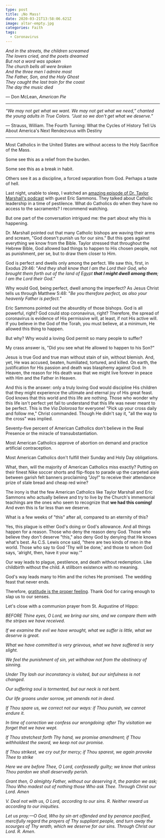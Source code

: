 ```yaml
---
type: post
title: ¡No Mass!
date: 2020-03-21T13:58:06.621Z
image: altar-empty.jpg
categories: Faith
tags:
  - Coronavirus
---
```

*And in the streets, the children screamed*\
*The lovers cried, and the poets dreamed*\
*But not a word was spoken*\
*The church bells all were broken*\
*And the three men I admire most*\
*The Father, Son, and the Holy Ghost*\
*They caught the last train for the coast*\
*The day the music died*

— Don McLean, *American Pie*

- - -

*“We may not get what we want. We may not get what we need,” chanted the young adults in True Colors. “Just so we don't get what we deserve.”*

— Strauss, William. The Fourth Turning: What the Cycles of History Tell Us About America's Next Rendezvous with Destiny

- - -

Most Catholics in the United States are without access to the Holy Sacrifice of the Mass. 

Some see this as a relief from the burden. 

Some see this as a break in habit. 

Others see it as a discipline, a forced separation from God. Perhaps a taste of hell.

Last night, unable to sleep, I watched an [amazing episode of Dr. Taylor Marshall's podcast](https://youtu.be/ek3wtF_3czg) with guest Eric Sammons. They talked about Catholic leadership in a time of pestilence. What do Catholics do when they have no access to the sacraments? I recommend watching. 

But one part of the conversation intrigued me: the part about why this is happening. 

Dr. Marshall pointed out that many Catholic bishops are waving their arms and scream, "God doesn't punish us for our sins." But this goes against everything we know from the Bible. Taylor stressed that throughout the Hebrew Bible, God allowed bad things to happen to His chosen people, not as punishment, per se, but to draw them closer to Him. 

God is perfect and dwells only among the perfect. We saw this, first, in Exodus 29:46: "*And they shall know that I am the Lord their God, who brought them forth out of the land of Egypt **that I might dwell among them**; I am the Lord their God."*

Why would God, being perfect, dwell among the imperfect? As Jesus Christ tells us through Matthew 5:48: "*Be you therefore perfect, as also your heavenly Father is perfect.*"

Eric Sammons pointed out the absurdity of those bishops. God is all powerful, right? God could stop coronavirus, right? Therefore, the spread of coronavirus is evidence of His permissive will, at least, if not His active will. If you believe in the God of the Torah, you must believe, at a minimum, He allowed this thing to happen. 

But why? Why would a loving God permit so many people to suffer? 

My crass answer is, "Did you see what He allowed to happen to his Son?" 

Jesus is true God and true man without stain of sin, without blemish. And, yet, He was accused, beaten, humiliated, tortured, and killed. On earth, the justification for His passion and death was blasphemy against God. In Heaven, the reason for His death was that we might live forever in peace with Him and the Father in Heaven. 

And this is the answer: only a truly loving God would discipline His children that they might experience the ultimate and eternal joy of His great feast. God knows that this world and this life are nothing. Those who wonder why this life isn't perfect yet fail to understand that this life was never meant to be perfect. This is the *Via Dolorosa* for everyone! "Pick up your cross daily and follow me," Christ commanded. Though He didn't say it, "all the way to the cross" was implied. 

Seventy-five percent of American Catholics don't believe in the Real Presence or the miracle of transubstantiation. 

Most American Catholics approve of abortion on demand and practice artificial contraception. 

Most American Catholics don't fulfill their Sunday and Holy Day obligations. 

What, then, will the majority of American Catholics miss exactly? Putting on their finest Nike soccer shorts and flip-flops to parade up the carpeted aisle between garish felt banners proclaiming "Joy!" to receive their attendance prize of stale bread and cheap red wine? 

The irony is that the few American Catholics like Taylor Marshall and Eric Sammons who actually believe and try to live by the Church's immemorial teachings are the ones who seem to recognize that **we had this coming!** And even this is far less than we deserve. 

What is a few weeks of "this" after all, compared to an eternity of this?

Yes, this plague is either God's doing or God's allowance. And all things happen for a reason. Those who deny the reason deny God. Those who believe they don't deserve "this," also deny God by denying that He knows what's best. As C.S. Lewis once said, "there are two kinds of men in the world. Those who say to God 'Thy will be done,' and those to whom God says, 'alright, then, have it your way.'"

Our way leads to plague, pestilence, and death without redemption. Like childbirth without the child. A stillborn existence with no meaning. 

God's way leads many to Him and the riches He promised. The wedding feast that never ends. 

Therefore, [gratitude is the proper feeling](https://www.hennessysview.com/can-we-be-grateful/). Thank God for caring enough to slap us to our senses. 

Let's close with a communion prayer from St. Augustine of Hippo:

*BEFORE Thine eyes, O Lord, we bring our sins, and we compare them with the stripes we have received.*

*If we examine the evil we have wrought, what we suffer is little, what we deserve is great.*

*What we have committed is very grievous, what we have suffered is very slight.*

*We feel the punishment of sin, yet withdraw not from the obstinacy of sinning.*

*Under Thy lash our inconstancy is visited, but our sinfulness is not changed.*

*Our suffering soul is tormented, but our neck is not bent.*

*Our life groans under sorrow, yet amends not in deed.*

*If Thou spare us, we correct not our ways: if Thou punish, we cannot endure it.*

*In time of correction we confess our wrongdoing: after Thy visitation we forget that we have wept.*

*If Thou stretchest forth Thy hand, we promise amendment; if Thou withholdest the sword, we keep not our promise.*

*If Thou strikest, we cry out for mercy; if Thou sparest, we again provoke Thee to strike*

*Here we are before Thee, O Lord, confessedly guilty; we know that unless Thou pardon we shall deservedly perish.*

*Grant then, O almighty Father, without our deserving it, the pardon we ask; Thou Who madest out of nothing those Who ask Thee. Through Christ our Lord. Amen*

*V. Deal not with us, O Lord, according to our sins.* *R. Neither reward us according to our iniquities.*

*Let us pray.—O God, Who by sin art offended and by penance pacified, mercifully regard the prayers of Thy suppliant people, and turn away the scourges of Thy wrath, which we deserve for our sins. Through Christ our Lord. R. Amen.*
